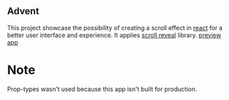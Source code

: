 ## Advent

This project showcase the possibility of creating a scroll effect in [react](https://github.com/facebook/create-react-app) for a better user interface and experience. It applies [scroll reveal](https://scrollrevealjs.org) library. [preview app](https://marvelmiles.github.io/advent)

 #  Note
 Prop-types wasn't used because this app isn't built for production.
 
